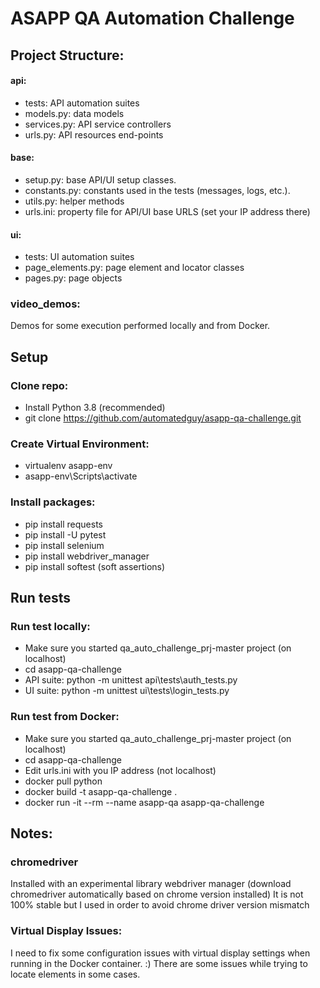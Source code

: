 # ASAPP QA Automation Challenge

## Project Structure:

#### api:
- tests: API automation suites
- models.py: data models
- services.py: API service controllers
- urls.py: API resources end-points

#### base:
- setup.py: base API/UI setup classes.
- constants.py: constants used in the tests (messages, logs, etc.).
- utils.py: helper methods
- urls.ini: property file for API/UI base URLS (set your IP address there)
 
#### ui:
- tests: UI automation suites
- page_elements.py: page element and locator classes
- pages.py: page objects

### video_demos:
Demos for some execution performed locally and from Docker.

## Setup
### Clone repo:
- Install Python 3.8 (recommended)
- git clone https://github.com/automatedguy/asapp-qa-challenge.git

### Create Virtual Environment:
- virtualenv asapp-env
- asapp-env\Scripts\activate

### Install packages:
- pip install requests
- pip install -U pytest
- pip install selenium
- pip install webdriver_manager
- pip install softest (soft assertions)

## Run tests
### Run test locally:
- Make sure you started qa_auto_challenge_prj-master project (on localhost)
- cd asapp-qa-challenge
- API suite: python -m unittest api\tests\auth_tests.py
- UI suite: python -m unittest ui\tests\login_tests.py

### Run test from Docker:
- Make sure you started qa_auto_challenge_prj-master project (on localhost)
- cd asapp-qa-challenge
- Edit urls.ini with you IP address (not localhost)
- docker pull python
- docker build -t asapp-qa-challenge .
- docker run -it --rm --name asapp-qa asapp-qa-challenge

## Notes:
### chromedriver 
Installed with an experimental library webdriver manager (download chromedriver automatically based on chrome version installed)
It is not 100% stable but I used in order to avoid chrome driver version mismatch

### Virtual Display Issues:
I need to fix some configuration issues with virtual display settings when running in the Docker container. :)
There are some issues while trying to locate elements in some cases. 